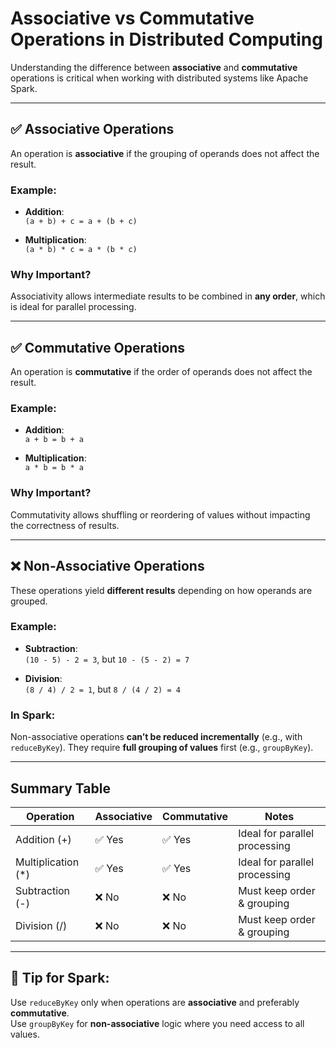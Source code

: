# Associative vs Commutative Operations in Distributed Computing

Understanding the difference between **associative** and **commutative** operations is critical when working with distributed systems like Apache Spark.

---

## ✅ Associative Operations

An operation is **associative** if the grouping of operands does not affect the result.

### Example:

- **Addition**:  
  `(a + b) + c = a + (b + c)`

- **Multiplication**:  
  `(a * b) * c = a * (b * c)`

### Why Important?
Associativity allows intermediate results to be combined in **any order**, which is ideal for parallel processing.

---

## ✅ Commutative Operations

An operation is **commutative** if the order of operands does not affect the result.

### Example:

- **Addition**:  
  `a + b = b + a`

- **Multiplication**:  
  `a * b = b * a`

### Why Important?
Commutativity allows shuffling or reordering of values without impacting the correctness of results.

---

## ❌ Non-Associative Operations

These operations yield **different results** depending on how operands are grouped.

### Example:

- **Subtraction**:  
  `(10 - 5) - 2 = 3`, but `10 - (5 - 2) = 7`

- **Division**:  
  `(8 / 4) / 2 = 1`, but `8 / (4 / 2) = 4`

### In Spark:
Non-associative operations **can’t be reduced incrementally** (e.g., with `reduceByKey`). They require **full grouping of values** first (e.g., `groupByKey`).

---

## Summary Table

| Operation      | Associative | Commutative | Notes                          |
|----------------|-------------|-------------|--------------------------------|
| Addition (+)   | ✅ Yes      | ✅ Yes      | Ideal for parallel processing |
| Multiplication (*) | ✅ Yes  | ✅ Yes      | Ideal for parallel processing |
| Subtraction (-)| ❌ No       | ❌ No       | Must keep order & grouping    |
| Division (/)   | ❌ No       | ❌ No       | Must keep order & grouping    |

---

## 🧠 Tip for Spark:
Use `reduceByKey` only when operations are **associative** and preferably **commutative**.  
Use `groupByKey` for **non-associative** logic where you need access to all values.

